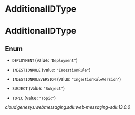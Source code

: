 # AdditionalIDType


# AdditionalIDType

## Enum


* `DEPLOYMENT` (value: `"Deployment"`)

* `INGESTIONRULE` (value: `"IngestionRule"`)

* `INGESTIONRULEVERSION` (value: `"IngestionRuleVersion"`)

* `SUBJECT` (value: `"Subject"`)

* `TOPIC` (value: `"Topic"`)




_cloud.genesys.webmessaging.sdk:web-messaging-sdk:13.0.0_
